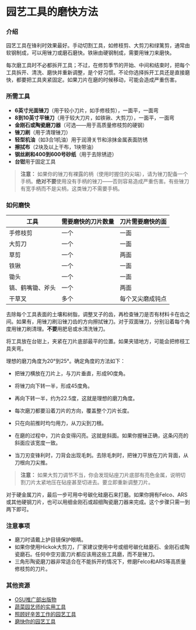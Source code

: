 # 园艺工具的磨快方法

### 介绍

园艺工具在锋利时效果最好。手动切割工具，如修枝剪、大剪刀和绿篱剪，通常由软钢制成，可以用锉刀或磨石磨快。铁锹由硬钢制成，需要用锉刀来磨快。

每次磨工具时不必都拆开工具；不过，在修剪季节的开始、中间和结束时，把每个工具拆开、清洗、磨快并重新调整，是个好习惯。不论你选择拆开工具还是直接磨快，都要把工具夹紧固定。如果刀片在磨的时候移动，可能会造成严重伤害。

### 所需工具

- **6英寸光面锉刀**（用于较小刀片，如手修枝剪），一面平，一面弯
- **8到10英寸平锉刀**（用于较大刀片，如铁锹、大剪刀），一面平，一面弯
- **金刚石或陶瓷磨刀器**（可选——用于高质量修枝剪的硬钢）
- **锉刀刷**（用于清理锉刀）
- **轻型机油**（如3合1机油）用于润滑关节和涂抹金属表面防锈
- **擦拭布**（2块及以上干布，1块带油）
- **钢丝刷和400到600号砂纸**（用于去除锈迹）
- **台钳**用于固定工具

> **注意：** 如果你的锉刀有裸露的柄（使用时握住的尖端），请为锉刀配备一个手柄。**绝对不要**使用没有手柄的锉刀——否则容易造成严重伤害。有些锉刀有宽手柄而不是尖柄，这类锉刀不需要手柄。

### 如何磨快


| 工具                 | 需要磨快的刀片数量 | 刀片需要磨快的面                 |
|----------------------|--------------------|-----------------------------------|
| 手修枝剪             | 一个               | 一面                              |
| 大剪刀               | 一个               | 一面                              |
| 草剪                 | 一个               | 两面                              |
| 铁锹                 | 一个               | 一面                              |
| 锄头                 | 一个               | 一面                              |
| 镐、鹤嘴锄、斧头     | 一个               | 两面                              |
| 干草叉               | 多个               | 每个叉尖磨成钝点                  |


去除每个工具表面的土壤和树脂，调整叉子的齿，再检查锉刀是否有材料卡在齿之间。如果有，用锉刀刷沿锉刀齿的方向擦拭锉刀。对于双面锉刀，分别沿着每个角度用锉刀刷清理。**不要**用肥皂或水清洗锉刀。


将工具放在台钳上，夹紧在刀片底部最平的位置。如果夹错地方，可能会把修枝工具夹弯。


理想的磨刀角度为20°到25°。确定角度的方法如下：

- 把锉刀横放在刀片上，与刀片垂直，形成90度角。
- 将锉刀向下转一半，形成45度角。
- 再向下转一半，约为22.5度，这就是理想的磨刀角度。


- 每次磨刀都要沿着刀片的方向，覆盖整个刀片长度。
- 只在向前推时均匀用力，从刀尖到刀根。
- 在磨的过程中，刀片会变得闪亮。这就是斜面。如果你握锉正确，这条闪亮的斜面应该宽度一致。
- 当刀刃变锋利时，刀背会出现毛刺。去除毛刺时，把锉刀平放在刀片背面，从刀根向刀尖推。

> **注意：** 如果大剪刀调节不当，你会发现砧座刀片底部有亮色金属，说明切割刀片太紧地压在砧座甚至切进去。要立即重新调整刀片。


对于硬金属刀片，最后一步可用中号碳化硅磨石来打磨。如果你拥有Felco、ARS或其他硬钢刀片，也可以用细金刚石或超细陶瓷磨刀器来完成。这个步骤只需一到两下即可。

### 注意事项

- 磨刀时请戴上护目镜保护眼睛。
- 如果你使用Hickok大剪刀，厂家建议使用中号或细号碳化硅磨石、金刚石或陶瓷磨石。任何中空刃面刀片都应该用这些工具磨，而不是锉刀。
- 三角形陶瓷磨刀器非常适合在不能拆开的情况下，修磨Felco和ARS等高质量修枝剪的刀片。

### 其他资源

- [OSU推广部出版物](https://catalog.extension.oregonstate.edu)
- [蔬菜园艺师的实用工具](http://extension.oregonstate.edu/gardening/practical-tools-vegetable-gardener)
- [照顾好辛苦工作的园艺工具](http://extension.oregonstate.edu/gardening/take-good-care-hard-working-garden-tools)
- [磨快你的园艺工具](http://extension.oregonstate.edu/benton/sites/default/files/sharpgdn_insights2012.pdf)
